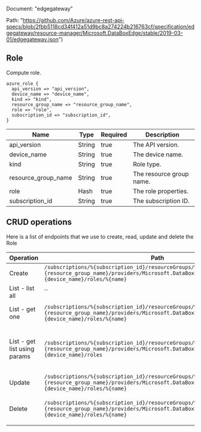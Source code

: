 Document: "edgegateway"


Path: "https://github.com/Azure/azure-rest-api-specs/blob/2fbb5118cd34f412a51d9bc8a274224b216763cf/specification/edgegateway/resource-manager/Microsoft.DataBoxEdge/stable/2019-03-01/edgegateway.json")

## Role

Compute role.

```puppet
azure_role {
  api_version => "api_version",
  device_name => "device_name",
  kind => "kind",
  resource_group_name => "resource_group_name",
  role => "role",
  subscription_id => "subscription_id",
}
```

| Name        | Type           | Required       | Description       |
| ------------- | ------------- | ------------- | ------------- |
|api_version | String | true | The API version. |
|device_name | String | true | The device name. |
|kind | String | true | Role type. |
|resource_group_name | String | true | The resource group name. |
|role | Hash | true | The role properties. |
|subscription_id | String | true | The subscription ID. |



## CRUD operations

Here is a list of endpoints that we use to create, read, update and delete the Role

| Operation | Path | Verb | Description | OperationID |
| ------------- | ------------- | ------------- | ------------- | ------------- |
|Create|`/subscriptions/%{subscription_id}/resourceGroups/%{resource_group_name}/providers/Microsoft.DataBoxEdge/dataBoxEdgeDevices/%{device_name}/roles/%{name}`|Put|Create or update a role.|Roles_CreateOrUpdate|
|List - list all|``||||
|List - get one|`/subscriptions/%{subscription_id}/resourceGroups/%{resource_group_name}/providers/Microsoft.DataBoxEdge/dataBoxEdgeDevices/%{device_name}/roles/%{name}`|Get|Gets a specific role by name.|Roles_Get|
|List - get list using params|`/subscriptions/%{subscription_id}/resourceGroups/%{resource_group_name}/providers/Microsoft.DataBoxEdge/dataBoxEdgeDevices/%{device_name}/roles`|Get|Lists all the roles configured in a data box edge/gateway device.|Roles_ListByDataBoxEdgeDevice|
|Update|`/subscriptions/%{subscription_id}/resourceGroups/%{resource_group_name}/providers/Microsoft.DataBoxEdge/dataBoxEdgeDevices/%{device_name}/roles/%{name}`|Put|Create or update a role.|Roles_CreateOrUpdate|
|Delete|`/subscriptions/%{subscription_id}/resourceGroups/%{resource_group_name}/providers/Microsoft.DataBoxEdge/dataBoxEdgeDevices/%{device_name}/roles/%{name}`|Delete|Deletes the role on the data box edge device.|Roles_Delete|
